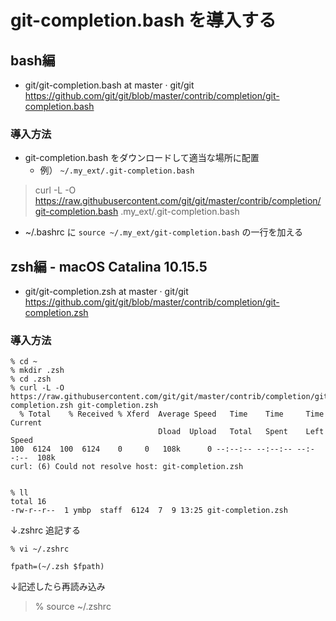 # git-completion.bash を導入する
## bash編
- git/git-completion.bash at master · git/git https://github.com/git/git/blob/master/contrib/completion/git-completion.bash
### 導入方法
- git-completion.bash をダウンロードして適当な場所に配置
  - 例） `~/.my_ext/.git-completion.bash`
> curl -L -O https://raw.githubusercontent.com/git/git/master/contrib/completion/git-completion.bash .my_ext/.git-completion.bash
- ~/.bashrc に `source ~/.my_ext/git-completion.bash` の一行を加える

## zsh編 - macOS Catalina 10.15.5
- git/git-completion.zsh at master · git/git https://github.com/git/git/blob/master/contrib/completion/git-completion.zsh
### 導入方法
```
% cd ~
% mkdir .zsh
% cd .zsh 
% curl -L -O https://raw.githubusercontent.com/git/git/master/contrib/completion/git-completion.zsh git-completion.zsh 
  % Total    % Received % Xferd  Average Speed   Time    Time     Time  Current
                                 Dload  Upload   Total   Spent    Left  Speed
100  6124  100  6124    0     0   108k      0 --:--:-- --:--:-- --:--:--  108k
curl: (6) Could not resolve host: git-completion.zsh


% ll
total 16
-rw-r--r--  1 ymbp  staff  6124  7  9 13:25 git-completion.zsh
```

↓.zshrc 追記する
```
% vi ~/.zshrc

fpath=(~/.zsh $fpath)
```
↓記述したら再読み込み
> % source ~/.zshrc


